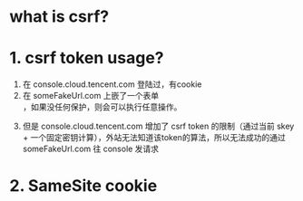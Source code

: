 # what is csrf?



# 1. csrf token usage?

1. 在 console.cloud.tencent.com 登陆过，有cookie
2. 在 someFakeUrl.com 上嵌了一个表单 <form action="console.cloud.tencent.com/some/cgi" method="post" />，如果没任何保护，则会可以执行任意操作。
3. 但是 console.cloud.tencent.com 增加了 csrf token 的限制（通过当前 skey + 一个固定密钥计算），外站无法知道该token的算法，所以无法成功的通过 someFakeUrl.com 往 console 发请求

# 2. SameSite cookie

